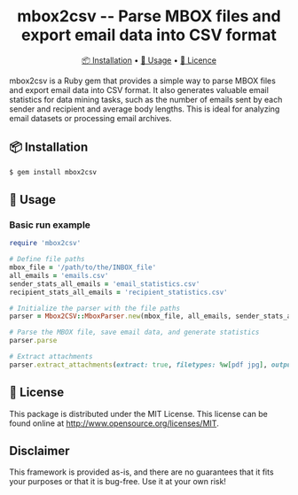<h1 align="center">
    mbox2csv -- Parse MBOX files and export email data into CSV format
</h1>

<p align="center">
    <a href="#-installation">📦 Installation</a> •
    <a href="#-usage">🚀 Usage</a> •
    <a href="#-licence">🔑 Licence</a>
</p>

mbox2csv is a Ruby gem that provides a simple way to parse MBOX files and export email data into CSV format. It also generates valuable email statistics for data mining tasks, such as the number of emails sent by each sender and recipient and average body lengths. This is ideal for analyzing email datasets or processing email archives.

## 📦 Installation

```sh
$ gem install mbox2csv
```

## 🚀 Usage

### Basic run example

```ruby
require 'mbox2csv'

# Define file paths
mbox_file = '/path/to/the/INBOX_file'
all_emails = 'emails.csv'
sender_stats_all_emails = 'email_statistics.csv'
recipient_stats_all_emails = 'recipient_statistics.csv'

# Initialize the parser with the file paths
parser = Mbox2CSV::MboxParser.new(mbox_file, all_emails, sender_stats_all_emails, recipient_stats_all_emails)

# Parse the MBOX file, save email data, and generate statistics
parser.parse

# Extract attachments
parser.extract_attachments(extract: true, filetypes: %w[pdf jpg], output_folder: "exports")

```

## 🔑 License

This package is distributed under the MIT License. This license can be found online at <http://www.opensource.org/licenses/MIT>.

## Disclaimer

This framework is provided as-is, and there are no guarantees that it fits your purposes or that it is bug-free. Use it at your own risk!
